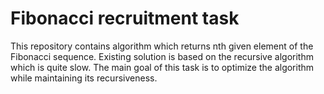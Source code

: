 # Fibonacci recruitment task

This repository contains algorithm which returns nth given element of the Fibonacci sequence. Existing solution is
based on the recursive algorithm which is quite slow. The main goal of this task is to optimize the algorithm while 
maintaining its recursiveness.
